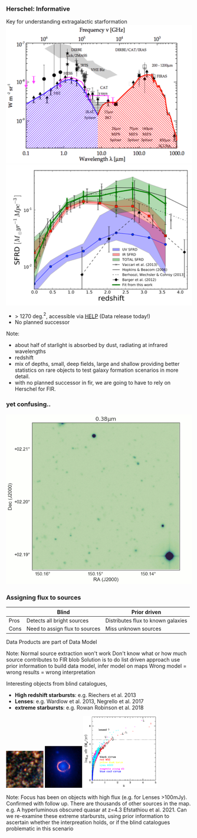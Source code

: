 ### Herschel: Informative 
Key for understanding extragalactic starformation
![](assets/Dole_2006.png?raw=true)<!-- .element height="40%" width="40%"--> ![](assets/Denis_2013.png?raw=true)<!-- .element height="40%" width="40%"-->
* $>$ 1270 deg.$^2$, accessible via [HELP](www.herschel.sussex.ac.uk) (Data release today!)
* No planned successor

Note:
* about half of starlight is absorbed by dust, radiating at infrared wavelengths
* redshift
* mix of depths, small, deep fields, large and shallow providing better statistics on rare objects to test galaxy formation scenarios in more detail.
* with no planned successor in fir, we are going to have to rely on Herschel for FIR. 


### yet confusing..
![](assets/confusion.gif)<!-- .element height="60%" width="60%"-->


### Assigning flux to sources

|      | Blind                          | Prior driven                       |
|------|--------------------------------|------------------------------------|
| Pros | Detects all bright sources     | Distributes flux to known galaxies |
| Cons | Need to assign flux to sources | Miss unknown sources               |

Data Products are part of Data Model

Note:
Normal source extraction won't work
Don't know what or how much source contributes to FIR blob
Solution is to do list driven approach
use prior information to build data model, infer model on maps
Wrong model = wrong results = wrong interpretation


Interesting objects from blind catalogues,

* **High redshift starbursts**: e.g. Riechers et al. 2013
* **Lenses**: e.g. Wardlow et al. 2013, Negrello et al. 2017
* **extreme starbursts**: e.g. Rowan Robinson et al. 2018

<div class="r-stack">
  <img class="fragment fade-out" data-fragment-index="0" src="./assets/hfls3_SPIRE_small.jpeg" width="20%" height="40%">
  <img class="fragment current-visible" data-fragment-index="0" src="./assets/SDP81_ALMA_HST.jpeg" width="20%" height="40%">
  <img class="fragment" src="assets/MRR_2018_fig3R.png" width="40%" height="80%">
</div>

Note:
Focus has been on objects with high flux (e.g. for Lenses >100mJy). Confirmed with follow up. There are thousands of other sources in the map.
e.g. A hyperluminous obscured quasar at z=4.3 Efstathiou et al. 2021.
Can we re-examine these extreme starbursts, using prior information to ascertain whether the interpreation holds, or if the blind catalogues problematic in this scenario
